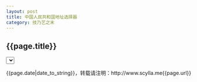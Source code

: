 ```yaml
---
layout: post
title: 中国人民共和国地址选择器
category: 技乃艺之末
---
```

<h2>{{page.title}}</h2>
<div id="test">
	<select id="testareapicker"></select>
	<script>
		$(function(e) {
			$('#testareapicker').areaPicker({});
		});
	</script>
</div>
<p>{{page.date|date_to_string}}，转载请注明：http://www.scylla.me{{page.url}}</p>
<script type="text/javascript" src="/js/area_json.js"></script>
<script type="text/javascript" src="/js/jquery.areapicker.js"></script>
